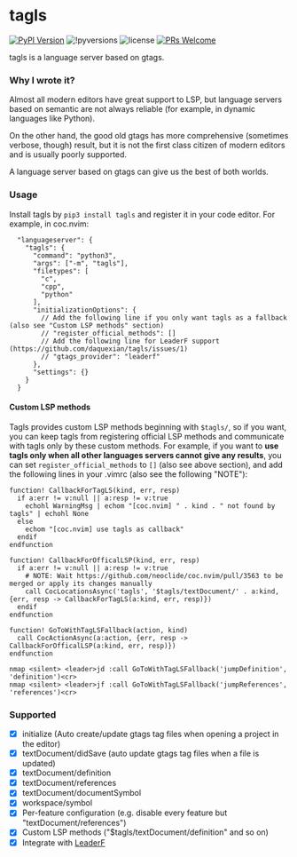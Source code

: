 # tagls

[![PyPI Version](https://img.shields.io/pypi/v/tagls.svg)](https://pypi.org/project/tagls/) 
![!pyversions](https://img.shields.io/pypi/pyversions/tagls.svg) 
![license](https://img.shields.io/pypi/l/tagls.svg) 
[![PRs Welcome](https://img.shields.io/badge/PRs-welcome-brightgreen.svg)](https://github.com/daquexian/tagls/pulls)


tagls is a language server based on gtags.

### Why I wrote it?

Almost all modern editors have great support to LSP, but language servers based on semantic are not always reliable (for example, in dynamic languages like Python). 

On the other hand, the good old gtags has more comprehensive (sometimes verbose, though) result, but it is not the first class citizen of modern editors and is usually poorly supported.

A language server based on gtags can give us the best of both worlds.

### Usage

Install tagls by `pip3 install tagls` and register it in your code editor. For example, in coc.nvim:

```jsonc
  "languageserver": {
    "tagls": {
      "command": "python3",
      "args": ["-m", "tagls"],
      "filetypes": [
        "c",
        "cpp",
        "python"
      ],
      "initializationOptions": {
        // Add the following line if you only want tagls as a fallback (also see "Custom LSP methods" section)
        // "register_official_methods": []
        // Add the following line for LeaderF support (https://github.com/daquexian/tagls/issues/1)
        // "gtags_provider": "leaderf"
      },
      "settings": {}
    }
  }
```

#### Custom LSP methods

Tagls provides custom LSP methods beginning with `$tagls/`, so if you want, you can keep tagls from registering official LSP methods and communicate with tagls only by these custom methods. For example, if you want to **use tagls only when all other languages servers cannot give any results**, you can set `register_official_methods` to `[]` (also see above section), and add the following lines in your .vimrc (also see the following "NOTE"):

```vim
function! CallbackForTagLS(kind, err, resp)
  if a:err != v:null || a:resp != v:true
    echohl WarningMsg | echom "[coc.nvim] " . kind . " not found by tagls" | echohl None
  else
    echom "[coc.nvim] use tagls as callback"
  endif
endfunction

function! CallbackForOfficalLSP(kind, err, resp)
  if a:err != v:null || a:resp != v:true
    # NOTE: Wait https://github.com/neoclide/coc.nvim/pull/3563 to be merged or apply its changes manually
    call CocLocationsAsync('tagls', '$tagls/textDocument/' . a:kind, {err, resp -> CallbackForTagLS(a:kind, err, resp)})
  endif
endfunction

function! GoToWithTagLSFallback(action, kind)
  call CocActionAsync(a:action, {err, resp -> CallbackForOfficalLSP(a:kind, err, resp)})
endfunction

nmap <silent> <leader>jd :call GoToWithTagLSFallback('jumpDefinition', 'definition')<cr>
nmap <silent> <leader>jf :call GoToWithTagLSFallback('jumpReferences', 'references')<cr>
```

### Supported

- [x] initialize (Auto create/update gtags tag files when opening a project in the editor)
- [x] textDocument/didSave (auto update gtags tag files when a file is updated)
- [x] textDocument/definition
- [x] textDocument/references
- [x] textDocument/documentSymbol
- [x] workspace/symbol
- [x] Per-feature configuration (e.g. disable every feature but "textDocument/references")
- [x] Custom LSP methods ("$tagls/textDocument/definition" and so on)
- [x] Integrate with [LeaderF](https://github.com/Yggdroot/LeaderF)
